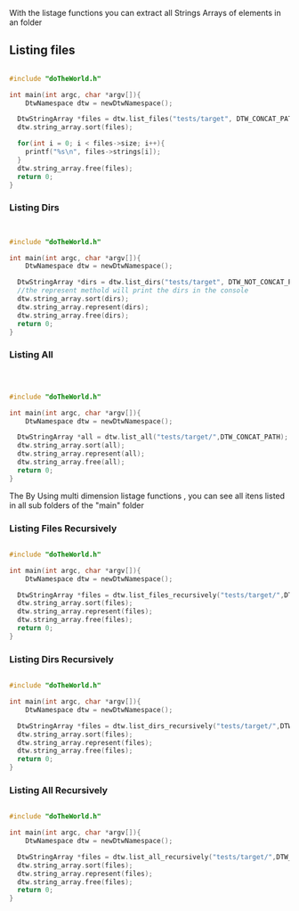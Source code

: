 

With the listage functions you can extract all Strings Arrays of elements in an folder

## Listing files

```c

#include "doTheWorld.h"

int main(int argc, char *argv[]){
    DtwNamespace dtw = newDtwNamespace();

  DtwStringArray *files = dtw.list_files("tests/target", DTW_CONCAT_PATH);
  dtw.string_array.sort(files);

  for(int i = 0; i < files->size; i++){
    printf("%s\n", files->strings[i]);
  }
  dtw.string_array.free(files);
  return 0;
}

```

### Listing Dirs

```c


#include "doTheWorld.h"

int main(int argc, char *argv[]){
    DtwNamespace dtw = newDtwNamespace();

  DtwStringArray *dirs = dtw.list_dirs("tests/target", DTW_NOT_CONCAT_PATH);
  //the represent methold will print the dirs in the console
  dtw.string_array.sort(dirs);
  dtw.string_array.represent(dirs);
  dtw.string_array.free(dirs);
  return 0;
}

```

### Listing All

```c



#include "doTheWorld.h"

int main(int argc, char *argv[]){
    DtwNamespace dtw = newDtwNamespace();

  DtwStringArray *all = dtw.list_all("tests/target/",DTW_CONCAT_PATH);
  dtw.string_array.sort(all);
  dtw.string_array.represent(all);
  dtw.string_array.free(all);
  return 0;
}

```

The By Using multi dimension listage functions , you can see all itens listed in all sub folders of the "main" folder

### Listing Files Recursively

```c

#include "doTheWorld.h"

int main(int argc, char *argv[]){
    DtwNamespace dtw = newDtwNamespace();

  DtwStringArray *files = dtw.list_files_recursively("tests/target/",DTW_CONCAT_PATH);
  dtw.string_array.sort(files);
  dtw.string_array.represent(files);
  dtw.string_array.free(files);
  return 0;
}

```

### Listing Dirs Recursively

```c

#include "doTheWorld.h"

int main(int argc, char *argv[]){
    DtwNamespace dtw = newDtwNamespace();

  DtwStringArray *files = dtw.list_dirs_recursively("tests/target/",DTW_CONCAT_PATH);
  dtw.string_array.sort(files);
  dtw.string_array.represent(files);
  dtw.string_array.free(files);
  return 0;
}

```

### Listing All Recursively

```c

#include "doTheWorld.h"

int main(int argc, char *argv[]){
    DtwNamespace dtw = newDtwNamespace();

  DtwStringArray *files = dtw.list_all_recursively("tests/target/",DTW_CONCAT_PATH);
  dtw.string_array.sort(files);
  dtw.string_array.represent(files);
  dtw.string_array.free(files);
  return 0;
}

```
